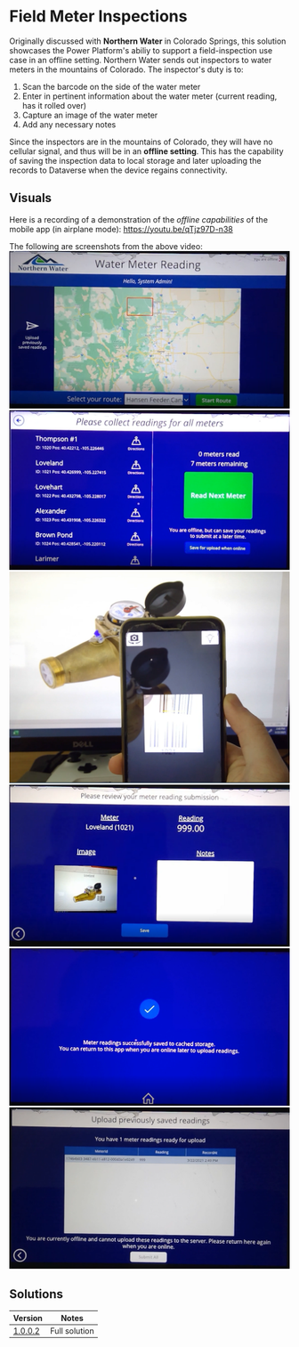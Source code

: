 # Field Meter Inspections
Originally discussed with **Northern Water** in Colorado Springs, this solution showcases the Power Platform's abiliy to support a field-inspection use case in an offline setting. Northern Water sends out inspectors to water meters in the mountains of Colorado. The inspector's duty is to:
1. Scan the barcode on the side of the water meter
2. Enter in pertinent information about the water meter (current reading, has it rolled over)
3. Capture an image of the water meter
4. Add any necessary notes

Since the inspectors are in the mountains of Colorado, they will have no cellular signal, and thus will be in an **offline setting**. This has the capability of saving the inspection data to local storage and later uploading the records to Dataverse when the device regains connectivity.

## Visuals
Here is a recording of a demonstration of the *offline capabilities* of the mobile app (in airplane mode): https://youtu.be/qTjz97D-n38

The following are screenshots from the above video:
![img1](./images/1.png)
![img2](./images/2.png)
![img3](./images/3.png)
![img4](./images/4.png)
![img5](./images/5.png)
![img6](./images/6.png)


## Solutions
|Version|Notes|
|-|-|
|[1.0.0.2](./solutions/MeterReading_1_0_0_2.zip)|Full solution|